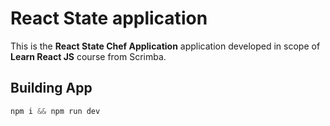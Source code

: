 # React State application

This is the **React State Chef Application** application developed in scope of **Learn React JS** course from Scrimba.

## Building App

```js
npm i && npm run dev
```
